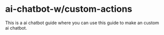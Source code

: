 # ai-chatbot-w/custom-actions
This is a ai chatbot guide where you can use this guide to make an custom ai chatbot.
